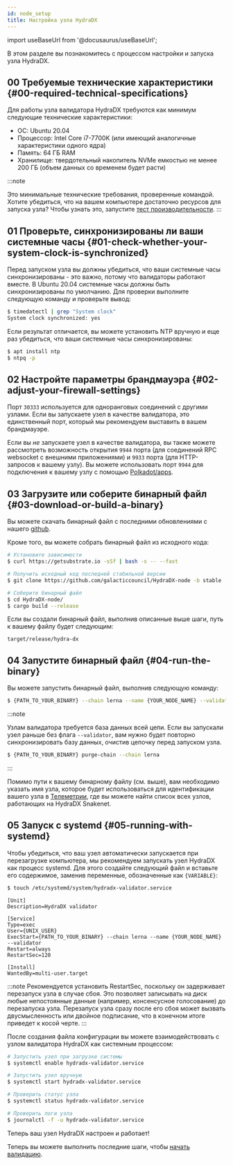 ```yaml
---
id: node_setup
title: Настройка узла HydraDX
---
```


import useBaseUrl from '@docusaurus/useBaseUrl';

В этом разделе вы познакомитесь с процессом настройки и запуска узла HydraDX.

## 00 Требуемые технические характеристики {#00-required-technical-specifications}

Для работы узла валидатора HydraDX требуются как минимум следующие технические характеристики:

* ОС: Ubuntu 20.04
* Процессор: Intel Core i7-7700K (или имеющий аналогичные характеристики одного ядра)
* Память: 64 ГБ RAM
* Хранилище: твердотельный накопитель NVMe емкостью не менее 200 ГБ (объем данных со временем будет расти)

:::note

Это минимальные технические требования, проверенные командой. Хотите убедиться, что на вашем компьютере достаточно ресурсов для запуска узла? Чтобы узнать это, запустите [тест производительности](/performance_benchmark).
:::


## 01 Проверьте, синхронизированы ли ваши системные часы {#01-check-whether-your-system-clock-is-synchronized}

Перед запуском узла вы должны убедиться, что ваши системные часы синхронизированы - это важно, потому что валидаторы работают вместе. В Ubuntu 20.04 системные часы должны быть синхронизированы по умолчанию. Для проверки выполните следующую команду и проверьте вывод:

```bash
$ timedatectl | grep "System clock"
System clock synchronized: yes
```

Если результат отличается, вы можете установить NTP вручную и еще раз убедиться, что ваши системные часы синхронизированы:

```bash
$ apt install ntp
$ ntpq -p
```

## 02 Настройте параметры брандмауэра {#02-adjust-your-firewall-settings}
Порт `30333` используется для одноранговых соединений с другими узлами. Если вы запускаете узел в качестве валидатора, это единственный порт, который мы рекомендуем выставить в вашем брандмауэре.

Если вы *не* запускаете узел в качестве валидатора, вы также можете рассмотреть возможность открытия `9944` порта (для соединений RPC websocket с внешними приложениями) и `9933` порта (для HTTP-запросов к вашему узлу). Вы можете использовать порт `9944` для подключения к вашему узлу с помощью [Polkadot/apps](/polkadotjs_apps_local).

## 03 Загрузите или соберите бинарный файл {#03-download-or-build-a-binary}
Вы можете скачать бинарный файл с последними обновлениями с нашего [github](https://github.com/galacticcouncil/HydraDX-node/releases).

Кроме того, вы можете собрать бинарный файл из исходного кода:

```bash
# Установите зависимости
$ curl https://getsubstrate.io -sSf | bash -s -- --fast

# Получить исходный код последней стабильной версии
$ git clone https://github.com/galacticcouncil/HydraDX-node -b stable

# Соберите бинарный файл
$ cd HydraDX-node/
$ cargo build --release
```

Если вы создали бинарный файл, выполнив описанные выше шаги, путь к вашему файлу будет следующим:
```
target/release/hydra-dx
```

## 04 Запустите бинарный файл {#04-run-the-binary}
Вы можете запустить бинарный файл, выполнив следующую команду:

```bash
$ {PATH_TO_YOUR_BINARY} --chain lerna --name {YOUR_NODE_NAME} --validator
```

:::note

Узлам валидатора требуется база данных всей цепи. Если вы запускали узел раньше без флага `--validator`, вам нужно будет повторно синхронизировать базу данных, очистив цепочку перед запуском узла.
```bash
$ {PATH_TO_YOUR_BINARY} purge-chain --chain lerna
```

:::

Помимо пути к вашему бинарному файлу (см. выше), вам необходимо указать имя узла, которое будет использоваться для идентификации вашего узла в [Телеметрии](https://telemetry.hydradx.io/#/HydraDX%20Snakenet%20Gen2), где вы можете найти список всех узлов, работающих на HydraDX Snakenet.

## 05 Запуск с systemd {#05-running-with-systemd}
Чтобы убедиться, что ваш узел автоматически запускается при перезагрузке компьютера, мы рекомендуем запускать узел HydraDX как процесс systemd. Для этого создайте следующий файл и вставьте его содержимое, заменив переменные, обозначенные как `{VARIABLE}`:

```bash
$ touch /etc/systemd/system/hydradx-validator.service
```

```
[Unit]
Description=HydraDX validator

[Service]
Type=exec
User={UNIX_USER}
ExecStart={PATH_TO_YOUR_BINARY} --chain lerna --name {YOUR_NODE_NAME} --validator
Restart=always
RestartSec=120

[Install]
WantedBy=multi-user.target
```

:::note
Рекомендуется установить RestartSec, поскольку он задерживает перезапуск узла в случае сбоя. Это позволяет записывать на диск любые непостоянные данные (например, консенсусное голосование) до перезапуска узла. Перезапуск узла сразу после его сбоя может вызвать двусмысленность или двойное подписание, что в конечном итоге приведет к косой черте.
:::

После создания файла конфигурации вы можете взаимодействовать с узлом валидатора HydraDX как системным процессом:
```bash
# Запустить узел при загрузке системы
$ systemctl enable hydradx-validator.service

# Запустить узел вручную
$ systemctl start hydradx-validator.service

# Проверить статус узла
$ systemctl status hydradx-validator.service

# Проверить логи узла
$ journalctl -f -u hydradx-validator.service
```

Теперь ваш узел HydraDX настроен и работает!

Теперь вы можете выполнить последние шаги, чтобы [начать валидацию](/start_validating).
